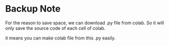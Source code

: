 # Backup Note
For the reason to save space, we can download .py file from colab.
So it will only save the source code of each cell of colab.

it means you can make colab file from this .py easily. 
